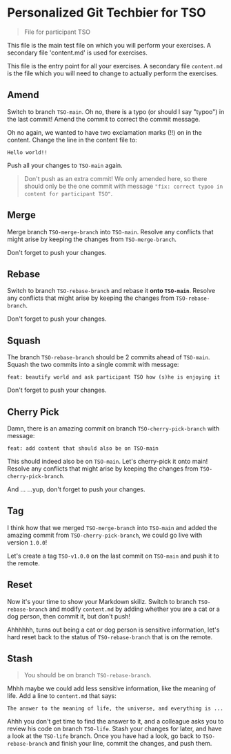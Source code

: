 # Personalized Git Techbier for TSO

> File for participant TSO

This file is the main test file on which you will perform your exercises. A
secondary file 'content.md' is used for  exercises.

This file is the entry point for all your exercises. A secondary file
`content.md` is the file which you will need to change to actually perform the
exercises.

## Amend

Switch to branch `TSO-main`. Oh no, there is a typo (or should I say "typoo") in
the last commit! Amend the commit to correct the commit message.

Oh no again, we wanted to have two exclamation marks (!!) on in the content.
Change the line in the content file to:

```
Hello world!!
```

Push all your changes to `TSO-main` again.

> Don't push as an extra commit! We only amended here, so there should only be
> the one commit with message
> `"fix: correct typoo in content for participant TSO"`.

## Merge

Merge branch `TSO-merge-branch` into `TSO-main`. Resolve any conflicts that might arise
by keeping the changes from `TSO-merge-branch`.

Don't forget to push your changes.

## Rebase

Switch to branch `TSO-rebase-branch` and rebase it **onto `TSO-main`**. Resolve any
conflicts that might arise by keeping the changes from `TSO-rebase-branch`.

Don't forget to push your changes.

## Squash

The branch `TSO-rebase-branch` should be 2 commits ahead of `TSO-main`. Squash the two
commits into a single commit with message:

```
feat: beautify world and ask participant TSO how (s)he is enjoying it
```

Don't forget to push your changes.

## Cherry Pick

Damn, there is an amazing commit on branch `TSO-cherry-pick-branch` with message:

```
feat: add content that should also be on TSO-main
```

This should indeed also be on `TSO-main`. Let's cherry-pick it onto main! Resolve
any conflicts that might arise by keeping the changes from `TSO-cherry-pick-branch`.

And ...
...yup, don't forget to push your changes.

## Tag

I think how that we merged `TSO-merge-branch` into `TSO-main` and added the amazing
commit from `TSO-cherry-pick-branch`, we could go live with version `1.0.0`!

Let's create a tag `TSO-v1.0.0` on the last commit on `TSO-main` and push it to the
remote.

## Reset

Now it's your time to show your Markdown skillz. Switch to branch `TSO-rebase-branch`
and modify `content.md` by adding whether you are a cat or a dog person, then
commit it, but don't push!

Ahhhhhh, turns out being a cat or dog person is sensitive information, let's
hard reset back to the status of `TSO-rebase-branch` that is on the remote.

## Stash

> You should be on branch `TSO-rebase-branch`.

Mhhh maybe we could add less sensitive information, like the meaning of life.
Add a line to `content.md` that says:

```
The answer to the meaning of life, the universe, and everything is ...
```

Ahhh you don't get time to find the answer to it, and a colleague asks you to
review his code on branch `TSO-life`. Stash your changes for later, and have a
look at the `TSO-life` branch. Once you have had a look, go back to
`TSO-rebase-branch` and finish your line, commit the changes, and push them.
